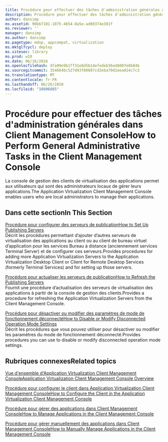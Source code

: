 ```yaml
---
title: Procédure pour effectuer des tâches d'administration générales dans Client Management Console
description: Procédure pour effectuer des tâches d'administration générales dans Client Management Console
author: dansimp
ms.assetid: 90bb7101-1075-4654-8a5e-ad08374e381f
ms.reviewer: ''
manager: dansimp
ms.author: dansimp
ms.pagetype: mdop, appcompat, virtualization
ms.mktglfcycl: deploy
ms.sitesec: library
ms.prod: w10
ms.date: 06/16/2016
ms.openlocfilehash: 4fa99e9b1ff31e8d5b14efedeb36ed6007e8b84b
ms.sourcegitcommit: 354664bc527d93f80687cd2eba70d1eea024c7c3
ms.translationtype: MT
ms.contentlocale: fr-FR
ms.lasthandoff: 06/26/2020
ms.locfileid: "10806885"
---
```

# <span data-ttu-id="2d616-103">Procédure pour effectuer des tâches d'administration générales dans Client Management Console</span><span class="sxs-lookup"><span data-stu-id="2d616-103">How to Perform General Administrative Tasks in the Client Management Console</span></span>


<span data-ttu-id="2d616-104">La console de gestion des clients de virtualisation des applications permet aux utilisateurs qui sont des administrateurs locaux de gérer leurs applications.</span><span class="sxs-lookup"><span data-stu-id="2d616-104">The Application Virtualization Client Management Console enables users who are local administrators to manage their applications.</span></span>

## <span data-ttu-id="2d616-105">Dans cette section</span><span class="sxs-lookup"><span data-stu-id="2d616-105">In This Section</span></span>


<a href="" id="how-to-set-up-publishing-servers"></a>[<span data-ttu-id="2d616-106">Procédure pour configurer des serveurs de publication</span><span class="sxs-lookup"><span data-stu-id="2d616-106">How to Set Up Publishing Servers</span></span>](how-to-set-up-publishing-servers.md)  
<span data-ttu-id="2d616-107">Décrit les procédures permettant d’ajouter d’autres serveurs de virtualisation des applications au client ou au client de bureau virtuel d’application pour les services Bureau à distance (anciennement services Terminal Server) et de configurer ces serveurs.</span><span class="sxs-lookup"><span data-stu-id="2d616-107">Provides procedures for adding more Application Virtualization Servers to the Application Virtualization Desktop Client or Client for Remote Desktop Services (formerly Terminal Services) and for setting up those servers.</span></span>

<a href="" id="how-to-refresh-the-publishing-servers"></a>[<span data-ttu-id="2d616-108">Procédure pour actualiser les serveurs de publication</span><span class="sxs-lookup"><span data-stu-id="2d616-108">How to Refresh the Publishing Servers</span></span>](how-to-refresh-the-publishing-servers.md)  
<span data-ttu-id="2d616-109">Fournit une procédure d’actualisation des serveurs de virtualisation des applications à partir de la console de gestion des clients.</span><span class="sxs-lookup"><span data-stu-id="2d616-109">Provides a procedure for refreshing the Application Virtualization Servers from the Client Management Console.</span></span>

<a href="" id="how-to-disable-or-modify-disconnected-operation-mode-settings"></a>[<span data-ttu-id="2d616-110">Procédure pour désactiver ou modifier des paramètres de mode de fonctionnement déconnecté</span><span class="sxs-lookup"><span data-stu-id="2d616-110">How to Disable or Modify Disconnected Operation Mode Settings</span></span>](how-to-disable-or-modify-disconnected-operation-mode-settings.md)  
<span data-ttu-id="2d616-111">Décrit les procédures que vous pouvez utiliser pour désactiver ou modifier les paramètres du mode de fonctionnement déconnecté.</span><span class="sxs-lookup"><span data-stu-id="2d616-111">Provides procedures you can use to disable or modify disconnected operation mode settings.</span></span>

## <span data-ttu-id="2d616-112">Rubriques connexes</span><span class="sxs-lookup"><span data-stu-id="2d616-112">Related topics</span></span>


[<span data-ttu-id="2d616-113">Vue d'ensemble d'Application Virtualization Client Management Console</span><span class="sxs-lookup"><span data-stu-id="2d616-113">Application Virtualization Client Management Console Overview</span></span>](application-virtualization-client-management-console-overview.md)

[<span data-ttu-id="2d616-114">Procédure pour configurer le client dans Application Virtualization Client Management Console</span><span class="sxs-lookup"><span data-stu-id="2d616-114">How to Configure the Client in the Application Virtualization Client Management Console</span></span>](how-to-configure-the-client-in-the-application-virtualization-client-management-console.md)

[<span data-ttu-id="2d616-115">Procédure pour gérer des applications dans Client Management Console</span><span class="sxs-lookup"><span data-stu-id="2d616-115">How to Manage Applications in the Client Management Console</span></span>](how-to-manage-applications-in-the-client-management-console.md)

[<span data-ttu-id="2d616-116">Procédure pour gérer manuellement des applications dans Client Management Console</span><span class="sxs-lookup"><span data-stu-id="2d616-116">How to Manually Manage Applications in the Client Management Console</span></span>](how-to-manually-manage-applications-in-the-client-management-console.md)

 

 





